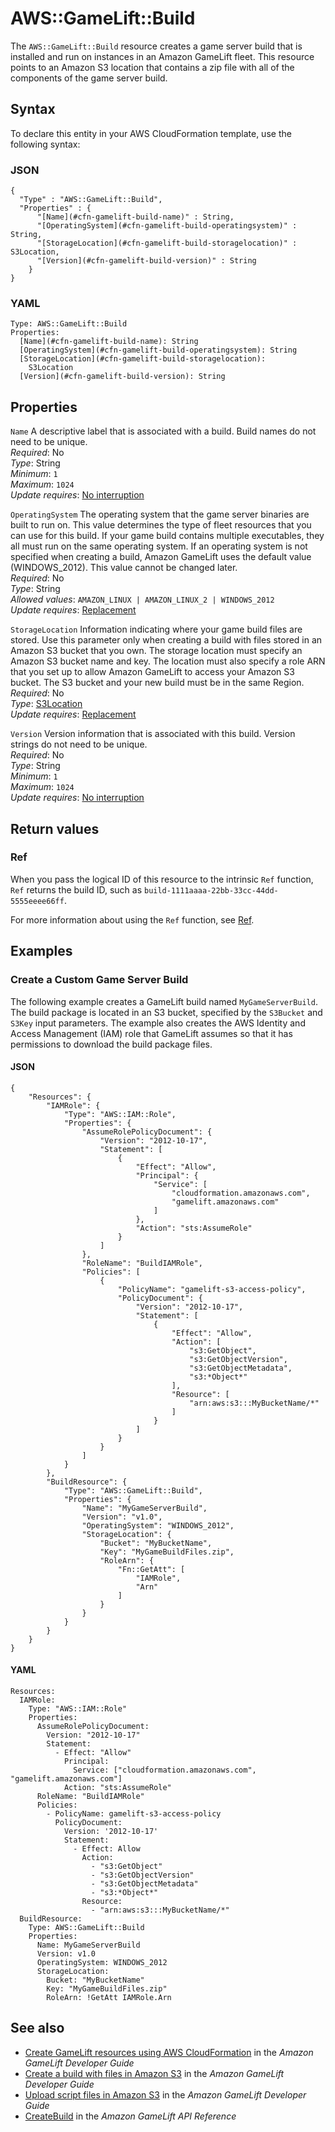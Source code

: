 # AWS::GameLift::Build<a name="aws-resource-gamelift-build"></a>

The `AWS::GameLift::Build` resource creates a game server build that is installed and run on instances in an Amazon GameLift fleet\. This resource points to an Amazon S3 location that contains a zip file with all of the components of the game server build\.

## Syntax<a name="aws-resource-gamelift-build-syntax"></a>

To declare this entity in your AWS CloudFormation template, use the following syntax:

### JSON<a name="aws-resource-gamelift-build-syntax.json"></a>

```
{
  "Type" : "AWS::GameLift::Build",
  "Properties" : {
      "[Name](#cfn-gamelift-build-name)" : String,
      "[OperatingSystem](#cfn-gamelift-build-operatingsystem)" : String,
      "[StorageLocation](#cfn-gamelift-build-storagelocation)" : S3Location,
      "[Version](#cfn-gamelift-build-version)" : String
    }
}
```

### YAML<a name="aws-resource-gamelift-build-syntax.yaml"></a>

```
Type: AWS::GameLift::Build
Properties: 
  [Name](#cfn-gamelift-build-name): String
  [OperatingSystem](#cfn-gamelift-build-operatingsystem): String
  [StorageLocation](#cfn-gamelift-build-storagelocation): 
    S3Location
  [Version](#cfn-gamelift-build-version): String
```

## Properties<a name="aws-resource-gamelift-build-properties"></a>

`Name`  <a name="cfn-gamelift-build-name"></a>
A descriptive label that is associated with a build\. Build names do not need to be unique\.  
*Required*: No  
*Type*: String  
*Minimum*: `1`  
*Maximum*: `1024`  
*Update requires*: [No interruption](https://docs.aws.amazon.com/AWSCloudFormation/latest/UserGuide/using-cfn-updating-stacks-update-behaviors.html#update-no-interrupt)

`OperatingSystem`  <a name="cfn-gamelift-build-operatingsystem"></a>
The operating system that the game server binaries are built to run on\. This value determines the type of fleet resources that you can use for this build\. If your game build contains multiple executables, they all must run on the same operating system\. If an operating system is not specified when creating a build, Amazon GameLift uses the default value \(WINDOWS\_2012\)\. This value cannot be changed later\.  
*Required*: No  
*Type*: String  
*Allowed values*: `AMAZON_LINUX | AMAZON_LINUX_2 | WINDOWS_2012`  
*Update requires*: [Replacement](https://docs.aws.amazon.com/AWSCloudFormation/latest/UserGuide/using-cfn-updating-stacks-update-behaviors.html#update-replacement)

`StorageLocation`  <a name="cfn-gamelift-build-storagelocation"></a>
Information indicating where your game build files are stored\. Use this parameter only when creating a build with files stored in an Amazon S3 bucket that you own\. The storage location must specify an Amazon S3 bucket name and key\. The location must also specify a role ARN that you set up to allow Amazon GameLift to access your Amazon S3 bucket\. The S3 bucket and your new build must be in the same Region\.  
*Required*: No  
*Type*: [S3Location](aws-properties-gamelift-build-storagelocation.md)  
*Update requires*: [Replacement](https://docs.aws.amazon.com/AWSCloudFormation/latest/UserGuide/using-cfn-updating-stacks-update-behaviors.html#update-replacement)

`Version`  <a name="cfn-gamelift-build-version"></a>
Version information that is associated with this build\. Version strings do not need to be unique\.  
*Required*: No  
*Type*: String  
*Minimum*: `1`  
*Maximum*: `1024`  
*Update requires*: [No interruption](https://docs.aws.amazon.com/AWSCloudFormation/latest/UserGuide/using-cfn-updating-stacks-update-behaviors.html#update-no-interrupt)

## Return values<a name="aws-resource-gamelift-build-return-values"></a>

### Ref<a name="aws-resource-gamelift-build-return-values-ref"></a>

 When you pass the logical ID of this resource to the intrinsic `Ref` function, `Ref` returns the build ID, such as `build-1111aaaa-22bb-33cc-44dd-5555eeee66ff`\.

For more information about using the `Ref` function, see [Ref](https://docs.aws.amazon.com/AWSCloudFormation/latest/UserGuide/intrinsic-function-reference-ref.html)\.

## Examples<a name="aws-resource-gamelift-build--examples"></a>

### Create a Custom Game Server Build<a name="aws-resource-gamelift-build--examples--Create_a_Custom_Game_Server_Build"></a>

The following example creates a GameLift build named `MyGameServerBuild`\. The build package is located in an S3 bucket, specified by the `S3Bucket` and `S3Key` input parameters\. The example also creates the AWS Identity and Access Management \(IAM\) role that GameLift assumes so that it has permissions to download the build package files\.

#### JSON<a name="aws-resource-gamelift-build--examples--Create_a_Custom_Game_Server_Build--json"></a>

```
{
    "Resources": {
        "IAMRole": {
            "Type": "AWS::IAM::Role",
            "Properties": {
                "AssumeRolePolicyDocument": {
                    "Version": "2012-10-17",
                    "Statement": [
                        {
                            "Effect": "Allow",
                            "Principal": {
                                "Service": [
                                    "cloudformation.amazonaws.com",
                                    "gamelift.amazonaws.com"
                                ]
                            },
                            "Action": "sts:AssumeRole"
                        }
                    ]
                },
                "RoleName": "BuildIAMRole",
                "Policies": [
                    {
                        "PolicyName": "gamelift-s3-access-policy",
                        "PolicyDocument": {
                            "Version": "2012-10-17",
                            "Statement": [
                                {
                                    "Effect": "Allow",
                                    "Action": [
                                        "s3:GetObject",
                                        "s3:GetObjectVersion",
                                        "s3:GetObjectMetadata",
                                        "s3:*Object*"
                                    ],
                                    "Resource": [
                                        "arn:aws:s3:::MyBucketName/*"
                                    ]
                                }
                            ]
                        }
                    }
                ]
            }
        },
        "BuildResource": {
            "Type": "AWS::GameLift::Build",
            "Properties": {
                "Name": "MyGameServerBuild",
                "Version": "v1.0",
                "OperatingSystem": "WINDOWS_2012",
                "StorageLocation": {
                    "Bucket": "MyBucketName",
                    "Key": "MyGameBuildFiles.zip",
                    "RoleArn": {
                        "Fn::GetAtt": [
                            "IAMRole",
                            "Arn"
                        ]
                    }
                }
            }
        }
    }
}
```

#### YAML<a name="aws-resource-gamelift-build--examples--Create_a_Custom_Game_Server_Build--yaml"></a>

```
Resources:
  IAMRole:
    Type: "AWS::IAM::Role"
    Properties:
      AssumeRolePolicyDocument:
        Version: "2012-10-17"
        Statement:
          - Effect: "Allow"
            Principal:
              Service: ["cloudformation.amazonaws.com", "gamelift.amazonaws.com"]
            Action: "sts:AssumeRole"
      RoleName: "BuildIAMRole"
      Policies:
        - PolicyName: gamelift-s3-access-policy
          PolicyDocument:
            Version: '2012-10-17'
            Statement:
              - Effect: Allow
                Action:
                  - "s3:GetObject"
                  - "s3:GetObjectVersion"
                  - "s3:GetObjectMetadata"
                  - "s3:*Object*"
                Resource:
                  - "arn:aws:s3:::MyBucketName/*"
  BuildResource:
    Type: AWS::GameLift::Build
    Properties:
      Name: MyGameServerBuild
      Version: v1.0
      OperatingSystem: WINDOWS_2012
      StorageLocation:
        Bucket: "MyBucketName"
        Key: "MyGameBuildFiles.zip"        
        RoleArn: !GetAtt IAMRole.Arn
```

## See also<a name="aws-resource-gamelift-build--seealso"></a>
+ [ Create GameLift resources using AWS CloudFormation](https://docs.aws.amazon.com/gamelift/latest/developerguide/resources-cloudformation.html) in the *Amazon GameLift Developer Guide*
+ [ Create a build with files in Amazon S3](https://docs.aws.amazon.com/gamelift/latest/developerguide/gamelift-build-cli-uploading.html#gamelift-build-cli-uploading-create-build) in the *Amazon GameLift Developer Guide*
+ [ Upload script files in Amazon S3](https://docs.aws.amazon.com/gamelift/latest/developerguide/realtime-script-uploading.html#realtime-script-uploading-s3) in the *Amazon GameLift Developer Guide*
+  [CreateBuild](https://docs.aws.amazon.com/gamelift/latest/apireference/API_CreateBuild.html) in the *Amazon GameLift API Reference* 

